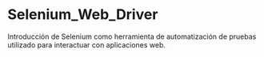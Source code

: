 # Selenium_Web_Driver
Introducción de Selenium como herramienta de automatización de pruebas utilizado para interactuar con aplicaciones web.

